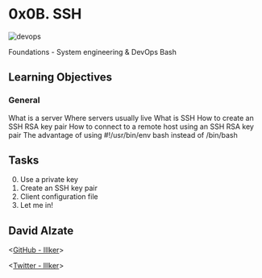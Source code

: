 # 0x0B. SSH


![devops](https://i.pinimg.com/564x/d5/25/2d/d5252db43b35dfee8256d35ca3f4ec42.jpg)


  Foundations - System engineering & DevOps  Bash

## Learning Objectives

### General

What is a server
Where servers usually live
What is SSH
How to create an SSH RSA key pair
How to connect to a remote host using an SSH RSA key pair
The advantage of using #!/usr/bin/env bash instead of /bin/bash


## Tasks

0. Use a private key
1. Create an SSH key pair
2. Client configuration file
3. Let me in!



## David Alzate 

<[GitHub - Illker](https://github.com/illker)>

<[Twitter - Illker](https://twitter.com/illker)>
